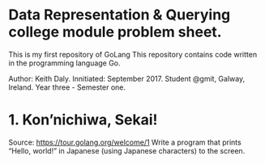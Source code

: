 # Data Representation & Querying college module problem sheet.

This is my first repository of GoLang
This repository contains code written in the programming language Go.

Author: Keith Daly.
Innitiated: September 2017.
Student @gmit, Galway, Ireland. 
Year three - Semester one.

# 1. Kon’nichiwa, Sekai!
Source: https://tour.golang.org/welcome/1
Write a program that prints “Hello, world!” in Japanese (using Japanese characters) to the screen.
